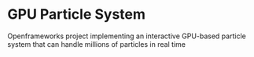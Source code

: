 # GPU Particle System
Openframeworks project implementing an interactive GPU-based particle system that can handle millions of particles in real time
